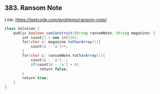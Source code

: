 ## 383. Ransom Note
Link: https://leetcode.com/problems/ransom-note/

```java
class Solution {
    public boolean canConstruct(String ransomNote, String magazine) {
        int count[] = new int[26];
        for(char c: magazine.toCharArray()){
            count[c - 'a']++;
        }
        for(char c: ransomNote.toCharArray()){
            count[c - 'a']--;
            if(count[c - 'a'] < 0)
                return false;
        }
        return true;
    }
}
```
